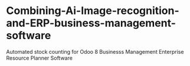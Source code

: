 # Combining-Ai-Image-recognition-and-ERP-business-management-software
Automated stock counting for Odoo 8 Businesss Management Enterprise Resource Planner Software
